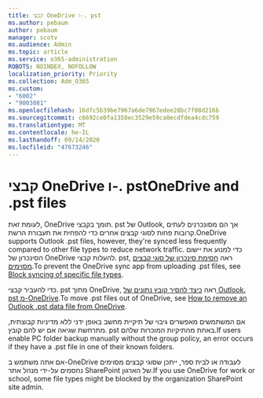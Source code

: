 ```yaml
---
title: קבצי OneDrive ו-. pst
ms.author: pebaum
author: pebaum
manager: scotv
ms.audience: Admin
ms.topic: article
ms.service: o365-administration
ROBOTS: NOINDEX, NOFOLLOW
localization_priority: Priority
ms.collection: Adm_O365
ms.custom:
- "6002"
- "9003081"
ms.openlocfilehash: 16dfc5b39be7967a6de7967edee28bc7f08d216b
ms.sourcegitcommit: c6692ce0fa1358ec3529e59ca0ecdfdea4cdc759
ms.translationtype: MT
ms.contentlocale: he-IL
ms.lasthandoff: 09/14/2020
ms.locfileid: "47673246"
---
```

# <a name="onedrive-and-pst-files"></a><span data-ttu-id="5c50c-102">קבצי OneDrive ו-. pst</span><span class="sxs-lookup"><span data-stu-id="5c50c-102">OneDrive and .pst files</span></span> 

<span data-ttu-id="5c50c-103">לעומת זאת, OneDrive תומך בקבצי. pst של Outlook, אך הם מסונכרנים לעתים קרובות פחות לסוגי קבצים אחרים כדי להפחית את תעבורת הרשת.</span><span class="sxs-lookup"><span data-stu-id="5c50c-103">OneDrive supports Outlook .pst files, however, they're synced less frequently compared to other file types to reduce network traffic.</span></span> <span data-ttu-id="5c50c-104">כדי למנוע את יישום הסינכרון של OneDrive להעלות קבצי. pst, ראה [חסימת סינכרון של סוגי קבצים מסוימים](https://docs.microsoft.com/onedrive/block-file-types).</span><span class="sxs-lookup"><span data-stu-id="5c50c-104">To prevent the OneDrive sync app from uploading .pst files, see [Block syncing of specific file types](https://docs.microsoft.com/onedrive/block-file-types).</span></span> 

<span data-ttu-id="5c50c-105">כדי להעביר קבצי. pst מתוך OneDrive, ראה [כיצד להסיר קובץ נתונים של Outlook. pst מ-OneDrive](https://support.microsoft.com/office/how-to-remove-an-outlook-pst-data-file-from-onedrive-b6b9e522-59bd-40f7-949f-168d0aa9b38e).</span><span class="sxs-lookup"><span data-stu-id="5c50c-105">To move .pst files out of OneDrive, see [How to remove an Outlook .pst data file from OneDrive](https://support.microsoft.com/office/how-to-remove-an-outlook-pst-data-file-from-onedrive-b6b9e522-59bd-40f7-949f-168d0aa9b38e).</span></span> 

<span data-ttu-id="5c50c-106">אם המשתמשים מאפשרים גיבוי של תיקיית מחשב באופן ידני ללא מדיניות קבוצתית, מתרחשת שגיאה אם יש להם קובץ. pst באחת מהתיקיות המוכרות שלהם.</span><span class="sxs-lookup"><span data-stu-id="5c50c-106">If users enable PC folder backup manually without the group policy, an error occurs if they have a .pst file in one of their known folders.</span></span>

<span data-ttu-id="5c50c-107">אם אתה משתמש ב-OneDrive לעבודה או לבית ספר, ייתכן שסוגי קבצים מסוימים נחסמים על-ידי מנהל אתר SharePoint של הארגון.</span><span class="sxs-lookup"><span data-stu-id="5c50c-107">If you use OneDrive for work or school, some file types might be blocked by the organization SharePoint site admin.</span></span>